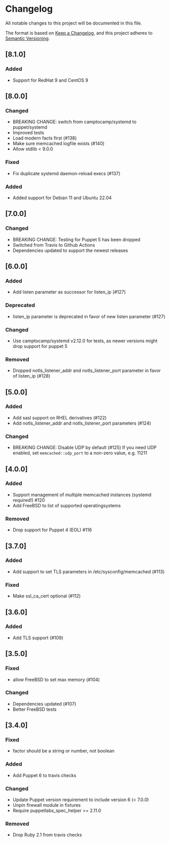 # Changelog
All notable changes to this project will be documented in this file.

The format is based on [Keep a Changelog](https://keepachangelog.com/en/1.0.0/),
and this project adheres to [Semantic Versioning](https://semver.org/spec/v2.0.0.html).

## [8.1.0]
### Added
- Support for RedHat 9 and CentOS 9

## [8.0.0]
### Changed
- BREAKING CHANGE: switch from camptocamp/systemd to puppet/systemd
- Improved tests
- Load modern facts first (#138)
- Make sure memcached logfile exists (#140)
- Allow stdlib < 9.0.0
### Fixed
- Fix duplicate systemd daemon-reload execs (#137)
### Added
- Added support for Debian 11 and Ubuntu 22.04

## [7.0.0]
### Changed
- BREAKING CHANGE: Testing for Puppet 5 has been dropped
- Switched from Travis to Github Actions
- Dependencies updated to support the newest releases

## [6.0.0]
### Added
- Add listen parameter as successor for listen_ip (#127)
### Deprecated
- listen_ip parameter is deprecated in favor of new listen parameter (#127)
### Changed
- Use camptocamp/systemd v2.12.0 for tests, as newer versions might drop support for puppet 5
### Removed
- Dropped notls_listener_addr and notls_listener_port parameter in favor of listen_ip (#128)

## [5.0.0]
### Added
- Add sasl support on RHEL derivatives (#122)
- Add notls_listener_addr and notls_listener_port parameters (#124)
### Changed
- BREAKING CHANGE: Disable UDP by default (#125)
  If you need UDP enabled, set `memcached::udp_port` to a non-zero value, e.g. 11211

## [4.0.0]
### Added
- Support management of multiple memcached instances (systemd required!) #120
- Add FreeBSD to list of supported operatingsystems
### Removed
- Drop support for Puppet 4 (EOL) #116

## [3.7.0]
### Added
- Add support to set TLS parameters in /etc/sysconfig/memcached (#113)
### Fixed
- Make ssl_ca_cert optional (#112)

## [3.6.0]
### Added
- Add TLS support (#109)

## [3.5.0]
### Fixed
- allow FreeBSD to set max memory (#104)
### Changed
- Dependencies updated (#107)
- Better FreeBSD tests

## [3.4.0]
### Fixed
- factor should be a string or number, not boolean
### Added
- Add Puppet 6 to travis checks
### Changed
- Update Puppet version requirement to include version 6 (< 7.0.0)
- Unpin firewall module in fixtures
- Require puppetlabs_spec_helper >= 2.11.0
### Removed
- Drop Ruby 2.1 from travis checks
